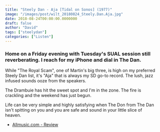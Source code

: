 ```yaml
---
title: "Steely Dan - Aja [Tidal on Sonos] (1977)"
image: "/images/post/wilt_20180824_Steely.Dan.Aja.jpg"
date: 2018-08-24T00:00:00.0000000
draft: false
author: "David"
tags: ["steelydan"]
categories: ["Listen"]
---
```

### Home on a Friday evening with Tuesday's SUAL session still reverberating. I reach for my iPhone and dial in The Dan.  
  
While "The Royal Scam", one of Martin's big three, is high on my preferred Steely Dan list, it's "Aja" that is always my SD go-to record. The lush, jazz infused sounds ooze from the speakers.  
  
The Drambuie has hit the sweet spot and I'm in the zone. The fire is crackling and the weekend has just begun.  
  
Life can be very simple and highly satisfying when The Don from The Dan isn't spitting on you and you are safe and sound in your little slice of heaven.

-  [Allmusic.com - Review](https://www.allmusic.com/album/aja-mw0000191964)